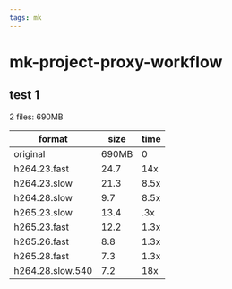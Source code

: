 ```yaml
---
tags: mk
---
```



# mk-project-proxy-workflow

## test 1

2 files: 690MB

| format | size | time |
| ------ | ---- | ---- |
| original | 690MB | 0 |
| h264.23.fast | 24.7 | 14x |
| h264.23.slow | 21.3 | 8.5x |
| h264.28.slow | 9.7 | 8.5x |
| h265.23.slow | 13.4 | .3x |
| h265.23.fast | 12.2 | 1.3x |
| h265.26.fast | 8.8 | 1.3x |
| h265.28.fast | 7.3 | 1.3x |
| h264.28.slow.540 | 7.2 | 18x | 



